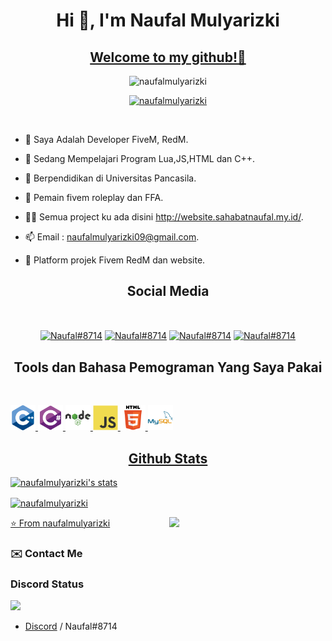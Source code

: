 <h1 align="center">Hi 👋, I'm Naufal Mulyarizki</h1> 
<h2 align="center"> <b><u>Welcome to my github!👋</u></b></h3>

<p align="center"> <img src="https://komarev.com/ghpvc/?username=naufalmulyarizki&label=Profile%20views&color=0e75b6&style=flat" alt="naufalmulyarizki" /> </p>

<p align="center"> <a href="https://github.com/ryo-ma/github-profile-trophy"><img src="https://github-profile-trophy.vercel.app/?username=naufalmulyarizki&theme=onedark" alt="naufalmulyarizki" /></a> </p>

<br> 

- 🔭 Saya Adalah Developer FiveM, RedM.

- 🌱 Sedang Mempelajari Program Lua,JS,HTML dan C++.

- 👯 Berpendidikan di Universitas Pancasila.

- 🤝 Pemain fivem roleplay dan FFA.

- 👨‍💻 Semua project ku ada disini http://website.sahabatnaufal.my.id/.

- 📫 Email : naufalmulyarizki09@gmail.com.

- 📄 Platform projek Fivem RedM dan website.


<h2 align="center">Social Media</h1> 
<br> 
<p align="center">
<a href="https://instagram.com/naufal.salvatrucha" target="blank"><img align="center" src="https://raw.githubusercontent.com/rahuldkjain/github-profile-readme-generator/master/src/images/icons/Social/instagram.svg" alt="Naufal#8714" height="30" width="40" /></a>
<a href="https://www.youtube.com/channel/UCWqvg50dXfXN6p3xEcfzsTQ" target="blank"><img align="center" src="https://raw.githubusercontent.com/rahuldkjain/github-profile-readme-generator/master/src/images/icons/Social/youtube.svg" alt="Naufal#8714" height="30" width="40" /></a>
<a href="https://discord.gg/kVkHtH3RgT" target="blank"><img align="center" src="https://raw.githubusercontent.com/rahuldkjain/github-profile-readme-generator/master/src/images/icons/Social/discord.svg" alt="Naufal#8714" height="30" width="40" /></a>
<a href="https://twitter.com/NMulyarizki" target="blank"><img align="center" src="https://help.twitter.com/content/dam/help-twitter/brand/logo.png" alt="Naufal#8714" height="30" width="40" /></a> 
</p> 

<h2 align="center">Tools dan Bahasa Pemograman Yang Saya Pakai</h1> 
<br>

<p align="left"> <a href="https://www.w3schools.com/cpp/" target="_blank" rel="noreferrer"> <img src="https://raw.githubusercontent.com/devicons/devicon/master/icons/cplusplus/cplusplus-original.svg" alt="cplusplus" width="40" height="40"/> </a> <a href="https://www.w3schools.com/cs/" target="_blank" rel="noreferrer"> <img src="https://raw.githubusercontent.com/devicons/devicon/master/icons/csharp/csharp-original.svg" alt="csharp" width="40" height="40"/> </a> <a href="https://nodejs.org" target="_blank" rel="noreferrer"> <img src="https://raw.githubusercontent.com/devicons/devicon/master/icons/nodejs/nodejs-original-wordmark.svg" alt="nodejs" width="40" height="40"/> </a> <a href="https://developer.mozilla.org/en-US/docs/Web/JavaScript" target="_blank" rel="noreferrer"> <img src="https://raw.githubusercontent.com/devicons/devicon/master/icons/javascript/javascript-original.svg" alt="javascript" width="40" height="40"/> </a> <a href="https://www.w3.org/html/" target="_blank" rel="noreferrer"> <img src="https://raw.githubusercontent.com/devicons/devicon/master/icons/html5/html5-original-wordmark.svg" alt="html5" width="40" height="40"/> </a> <a href="https://www.mysql.com/" target="_blank" rel="noreferrer"> <img src="https://raw.githubusercontent.com/devicons/devicon/master/icons/mysql/mysql-original-wordmark.svg" alt="mysql" width="40" height="40"/

<br>
 
<h2 align="center">Github Stats</h1> 

![naufalmulyarizki's stats](https://github-readme-stats.vercel.app/api?username=naufalmulyarizki&show_icons=true)


<p><img align="center" src="https://github-readme-streak-stats.herokuapp.com/?user=naufalmulyarizki&" alt="naufalmulyarizki" /></p>
 
<img align= "right" width= "250" src= "https://pa1.narvii.com/6580/8098c6e9207376889eeb0532d9f5a0723c4d73f5_hq.gif"/>
 
⭐️ From [naufalmulyarizki](https://github.com/naufalmulyarizki)

 ### ✉️ Contact Me
 
 ### Discord Status
<a href="https://discord.com/users/462987629894565899">
<img height="80px" src="https://r2.fivemanage.com/WX5Hv6yMgODTgG2WF6rml/images/discord_logo.png" />
</a>

- [Discord](https://discord.com/users/462987629894565899) / Naufal#8714

